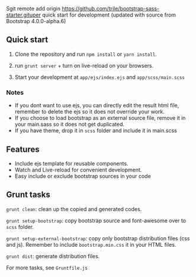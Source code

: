 Sgit remote add origin https://github.com/trile/bootstrap-sass-starter.gituper quick start for development (updated with source from Bootstrap 4.0.0-alpha.6)


## Quick start

1. Clone the repository and run `npm install` or `yarn install`.

2. run `grunt server` + turn on live-reload on your browsers.

3. Start your development at `app/ejs/index.ejs` and `app/scss/main.scss`

### Notes
- If you dont want to use ejs, you can directly edit the result html file, remember to delete the ejs so it does not override your work.
- If you choose to load bootstrap as an external source file, remove it in your main.sass so it does not get duplicated.
- If you have theme, drop it in `scss` folder and include it in main.scss


## Features

- Include ejs template for reusable components.
- Watch and Live-reload for convenient development.
- Easy include or exclude bootstrap sources in your code

## Grunt tasks

`grunt clean`: clean up the copied and generated codes.

`grunt setup-bootstrap`: copy bootstrap source and font-awesome over to `scss` folder.

`grunt setup-external-bootstrap`: copy only bootstrap distribution files (css and js). Remember to include `bootstrap.min.css` it in your HTML files.

`grunt dist`: generate distribution files.

For more tasks, see `Gruntfile.js`




